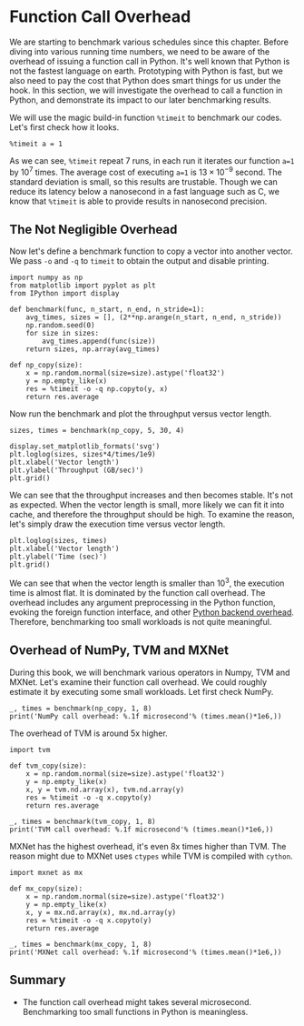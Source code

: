 # Function Call Overhead

We are starting to benchmark various schedules since this chapter. Before diving into various running time numbers, we need to be aware of the overhead of issuing a function call in Python. It's well known that Python is not the fastest language on earth. Prototyping with Python is fast, but we also need to pay the cost that Python does smart things for us under the hook. In this section, we will investigate the overhead to call a function in Python, and demonstrate its impact to our later benchmarking results. 

We will use the magic build-in function `%timeit` to benchmark our codes. Let's first check how it looks.

```{.python .input  n=22}
%timeit a = 1
```

As we can see, `%timeit` repeat 7 runs, in each run it iterates our function `a=1` by $10^7$ times. The average cost of executing `a=1` is $13\times 10^{-9}$ second. The standard deviation is small, so this results are trustable. Though we can reduce its latency below a nanosecond in a fast language such as C, we know that `%timeit` is able to provide results in nanosecond precision. 

## The Not Negligible Overhead

Now let's define a benchmark function to copy a vector into another vector. We pass `-o` and `-q` to `timeit` to obtain the output and disable printing.

```{.python .input  n=45}
import numpy as np
from matplotlib import pyplot as plt
from IPython import display

def benchmark(func, n_start, n_end, n_stride=1):
    avg_times, sizes = [], (2**np.arange(n_start, n_end, n_stride))
    np.random.seed(0)
    for size in sizes:
        avg_times.append(func(size))
    return sizes, np.array(avg_times)

def np_copy(size):
    x = np.random.normal(size=size).astype('float32')
    y = np.empty_like(x)
    res = %timeit -o -q np.copyto(y, x)
    return res.average
```

Now run the benchmark and plot the throughput versus vector length.

```{.python .input  n=49}
sizes, times = benchmark(np_copy, 5, 30, 4)

display.set_matplotlib_formats('svg')
plt.loglog(sizes, sizes*4/times/1e9)
plt.xlabel('Vector length')
plt.ylabel('Throughput (GB/sec)')
plt.grid()
```

We can see that the throughput increases and then becomes stable. It's not as expected. When the vector length is small, more likely we can fit it into cache, and therefore the throughput should be high. To examine the reason, let's simply draw the execution time versus vector length.

```{.python .input  n=52}
plt.loglog(sizes, times)
plt.xlabel('Vector length')
plt.ylabel('Time (sec)')
plt.grid()
```

We can see that when the vector length is smaller than $10^3$, the execution time is almost flat. It is dominated by the function call overhead. The overhead includes any argument preprocessing in the Python function, evoking the foreign function interface, and other [Python backend overhead](https://jakevdp.github.io/blog/2014/05/09/why-python-is-slow/). Therefore, benchmarking too small workloads is not quite meaningful. 

## Overhead of NumPy, TVM and MXNet

During this book, we will benchmark various operators in Numpy, TVM and MXNet. Let's examine their function call overhead. We could roughly estimate it by executing some small workloads. Let first check NumPy. 

```{.python .input}
_, times = benchmark(np_copy, 1, 8)
print('NumPy call overhead: %.1f microsecond'% (times.mean()*1e6,))
```

The overhead of TVM is around 5x higher.

```{.python .input}
import tvm 

def tvm_copy(size):
    x = np.random.normal(size=size).astype('float32')
    y = np.empty_like(x)
    x, y = tvm.nd.array(x), tvm.nd.array(y)
    res = %timeit -o -q x.copyto(y)
    return res.average

_, times = benchmark(tvm_copy, 1, 8)
print('TVM call overhead: %.1f microsecond'% (times.mean()*1e6,))
```

MXNet has the highest overhead, it's even 8x times higher than TVM. The reason might due to MXNet uses `ctypes` while TVM is compiled with `cython`.

```{.python .input}
import mxnet as mx 

def mx_copy(size):
    x = np.random.normal(size=size).astype('float32')
    y = np.empty_like(x)
    x, y = mx.nd.array(x), mx.nd.array(y)
    res = %timeit -o -q x.copyto(y)
    return res.average

_, times = benchmark(mx_copy, 1, 8)
print('MXNet call overhead: %.1f microsecond'% (times.mean()*1e6,))
```

## Summary

- The function call overhead might takes several microsecond. Benchmarking too small functions in Python is meaningless. 
